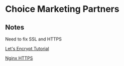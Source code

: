 # Choice Marketing Partners

## Notes

Need to fix SSL and HTTPS

[Let's Encrypt Tutorial](https://pentacent.medium.com/nginx-and-lets-encrypt-with-docker-in-less-than-5-minutes-b4b8a60d3a71)

[Nginx HTTPS](http://nginx.org/en/docs/http/configuring_https_servers.html)
